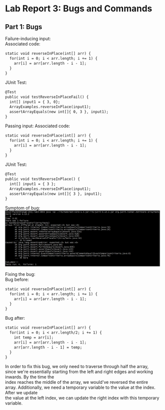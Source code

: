 # Lab Report 3: Bugs and Commands

## Part 1: Bugs

Failure-inducing input:  
Associated code:  
```
static void reverseInPlace(int[] arr) {
  for(int i = 0; i < arr.length; i += 1) {
    arr[i] = arr[arr.length - i - 1];
  }
}
```
JUnit Test:  
```
@Test
public void testReverseInPlaceFail() {
  int[] input1 = { 3, 0};
  ArrayExamples.reverseInPlace(input1);
  assertArrayEquals(new int[]{ 0, 3 }, input1);
}
```

Passing input:
Associated code:  
```
static void reverseInPlace(int[] arr) {
  for(int i = 0; i < arr.length; i += 1) {
    arr[i] = arr[arr.length - i - 1];
  }
}
```
JUnit Test:  
```
@Test
public void testReverseInPlace() {
  int[] input1 = { 3 };
  ArrayExamples.reverseInPlace(input1);
  assertArrayEquals(new int[]{ 3 }, input1);
}
```

Symptom of bug:
![Image](./report3/symptom.png)  

Fixing the bug:  
Bug before:
```
static void reverseInPlace(int[] arr) {
  for(int i = 0; i < arr.length; i += 1) {
    arr[i] = arr[arr.length - i - 1];
  }
}
```
Bug after:
```
static void reverseInPlace(int[] arr) {
  for(int i = 0; i < arr.length/2; i += 1) {
    int temp = arr[i];
    arr[i] = arr[arr.length - i - 1];
    arr[arr.length - i - 1] = temp;
  }
}
```

In order to fix this bug, we only need to traverse through half the array, since we're essentially starting from the left and right edges and working inwards. By the time the  
index reaches the middle of the array, we would've reversed the entire array. Additionally, we need a temporary variable to the value at the index. After we update  
the value at the left index, we can update the right index with this temporary variable.
